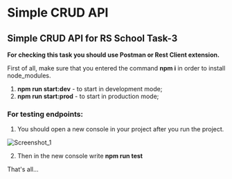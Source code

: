 # Simple CRUD API


## Simple CRUD API for RS School Task-3

**For checking this task you should use Postman or Rest Client extension.**

First of all, make sure that you entered the command **npm i** in order to install node_modules.

1. **npm run start:dev** - to start in development mode;
2. **npm run start:prod** - to start in production mode;

### For testing endpoints:
 1.  You should open a new console in your project after you run the project.

 ![Screenshot_1](https://user-images.githubusercontent.com/88774509/143770359-380a2d15-2559-4a22-b675-b046acc78ca9.png)


 2.  Then in the new console write **npm run test**

 That's all...

